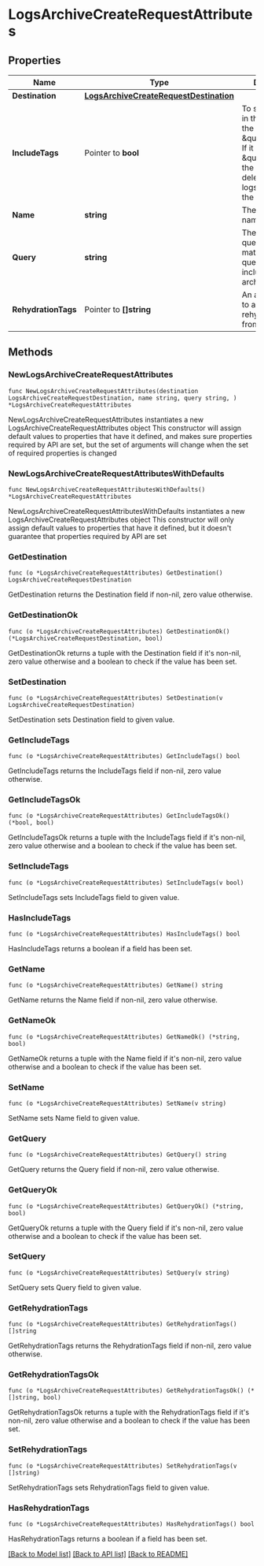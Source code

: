 # LogsArchiveCreateRequestAttributes

## Properties

Name | Type | Description | Notes
---- | ---- | ----------- | ------
**Destination** | [**LogsArchiveCreateRequestDestination**](LogsArchiveCreateRequestDestination.md) |  | 
**IncludeTags** | Pointer to **bool** | To store the tags in the archive, set the value \&quot;true\&quot;. If it is set to \&quot;false\&quot;, the tags will be deleted when the logs are sent to the archive. | [optional] [default to false]
**Name** | **string** | The archive name. | 
**Query** | **string** | The archive query/filter. Logs matching this query are included in the archive. | 
**RehydrationTags** | Pointer to **[]string** | An array of tags to add to rehydrated logs from an archive. | [optional] 

## Methods

### NewLogsArchiveCreateRequestAttributes

`func NewLogsArchiveCreateRequestAttributes(destination LogsArchiveCreateRequestDestination, name string, query string, ) *LogsArchiveCreateRequestAttributes`

NewLogsArchiveCreateRequestAttributes instantiates a new LogsArchiveCreateRequestAttributes object
This constructor will assign default values to properties that have it defined,
and makes sure properties required by API are set, but the set of arguments
will change when the set of required properties is changed

### NewLogsArchiveCreateRequestAttributesWithDefaults

`func NewLogsArchiveCreateRequestAttributesWithDefaults() *LogsArchiveCreateRequestAttributes`

NewLogsArchiveCreateRequestAttributesWithDefaults instantiates a new LogsArchiveCreateRequestAttributes object
This constructor will only assign default values to properties that have it defined,
but it doesn't guarantee that properties required by API are set

### GetDestination

`func (o *LogsArchiveCreateRequestAttributes) GetDestination() LogsArchiveCreateRequestDestination`

GetDestination returns the Destination field if non-nil, zero value otherwise.

### GetDestinationOk

`func (o *LogsArchiveCreateRequestAttributes) GetDestinationOk() (*LogsArchiveCreateRequestDestination, bool)`

GetDestinationOk returns a tuple with the Destination field if it's non-nil, zero value otherwise
and a boolean to check if the value has been set.

### SetDestination

`func (o *LogsArchiveCreateRequestAttributes) SetDestination(v LogsArchiveCreateRequestDestination)`

SetDestination sets Destination field to given value.


### GetIncludeTags

`func (o *LogsArchiveCreateRequestAttributes) GetIncludeTags() bool`

GetIncludeTags returns the IncludeTags field if non-nil, zero value otherwise.

### GetIncludeTagsOk

`func (o *LogsArchiveCreateRequestAttributes) GetIncludeTagsOk() (*bool, bool)`

GetIncludeTagsOk returns a tuple with the IncludeTags field if it's non-nil, zero value otherwise
and a boolean to check if the value has been set.

### SetIncludeTags

`func (o *LogsArchiveCreateRequestAttributes) SetIncludeTags(v bool)`

SetIncludeTags sets IncludeTags field to given value.

### HasIncludeTags

`func (o *LogsArchiveCreateRequestAttributes) HasIncludeTags() bool`

HasIncludeTags returns a boolean if a field has been set.

### GetName

`func (o *LogsArchiveCreateRequestAttributes) GetName() string`

GetName returns the Name field if non-nil, zero value otherwise.

### GetNameOk

`func (o *LogsArchiveCreateRequestAttributes) GetNameOk() (*string, bool)`

GetNameOk returns a tuple with the Name field if it's non-nil, zero value otherwise
and a boolean to check if the value has been set.

### SetName

`func (o *LogsArchiveCreateRequestAttributes) SetName(v string)`

SetName sets Name field to given value.


### GetQuery

`func (o *LogsArchiveCreateRequestAttributes) GetQuery() string`

GetQuery returns the Query field if non-nil, zero value otherwise.

### GetQueryOk

`func (o *LogsArchiveCreateRequestAttributes) GetQueryOk() (*string, bool)`

GetQueryOk returns a tuple with the Query field if it's non-nil, zero value otherwise
and a boolean to check if the value has been set.

### SetQuery

`func (o *LogsArchiveCreateRequestAttributes) SetQuery(v string)`

SetQuery sets Query field to given value.


### GetRehydrationTags

`func (o *LogsArchiveCreateRequestAttributes) GetRehydrationTags() []string`

GetRehydrationTags returns the RehydrationTags field if non-nil, zero value otherwise.

### GetRehydrationTagsOk

`func (o *LogsArchiveCreateRequestAttributes) GetRehydrationTagsOk() (*[]string, bool)`

GetRehydrationTagsOk returns a tuple with the RehydrationTags field if it's non-nil, zero value otherwise
and a boolean to check if the value has been set.

### SetRehydrationTags

`func (o *LogsArchiveCreateRequestAttributes) SetRehydrationTags(v []string)`

SetRehydrationTags sets RehydrationTags field to given value.

### HasRehydrationTags

`func (o *LogsArchiveCreateRequestAttributes) HasRehydrationTags() bool`

HasRehydrationTags returns a boolean if a field has been set.


[[Back to Model list]](../README.md#documentation-for-models) [[Back to API list]](../README.md#documentation-for-api-endpoints) [[Back to README]](../README.md)


